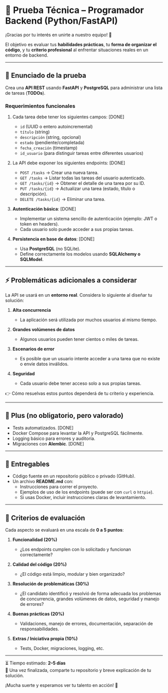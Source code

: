 # 🧪 Prueba Técnica – Programador Backend (Python/FastAPI)

¡Gracias por tu interés en unirte a nuestro equipo! 🎉  

El objetivo es evaluar tus **habilidades prácticas**, tu **forma de organizar el código**, y tu **criterio profesional** al enfrentar situaciones reales en un entorno de backend.

---

## 🎯 Enunciado de la prueba

Crea una **API REST** usando **FastAPI** y **PostgreSQL** para administrar una lista de tareas (**TODOs**).

### Requerimientos funcionales
1. Cada tarea debe tener los siguientes campos:  [DONE]
   - `id` (UUID o entero autoincremental)  
   - `título` (string)  
   - `descripción` (string, opcional)  
   - `estado` (pendiente/completada)  
   - `fecha_creación` (timestamp)  
   - `id_usuario` (para distinguir tareas entre diferentes usuarios)  

2. La API debe exponer los siguientes endpoints:  [DONE]
   - `POST /tasks` → Crear una nueva tarea.  
   - `GET /tasks` → Listar todas las tareas del usuario autenticado.  
   - `GET /tasks/{id}` → Obtener el detalle de una tarea por su ID.  
   - `PUT /tasks/{id}` → Actualizar una tarea (estado, título o descripción).  
   - `DELETE /tasks/{id}` → Eliminar una tarea.  

3. **Autenticación básica**:  [DONE]
   - Implementar un sistema sencillo de autenticación (ejemplo: JWT o token en headers).  
   - Cada usuario solo puede acceder a sus propias tareas.  

4. **Persistencia en base de datos**: [DONE] 
   - Usa **PostgreSQL** (no SQLite).  
   - Define correctamente los modelos usando **SQLAlchemy o SQLModel**.  

---

## ⚡️ Problemáticas adicionales a considerar

La API se usará en un **entorno real**. Considera lo siguiente al diseñar tu solución:

1. **Alta concurrencia**  
   - La aplicación será utilizada por muchos usuarios al mismo tiempo.  

2. **Grandes volúmenes de datos**  
   - Algunos usuarios pueden tener cientos o miles de tareas.  

3. **Escenarios de error**  
   - Es posible que un usuario intente acceder a una tarea que no existe o envíe datos inválidos.  

4. **Seguridad**  
   - Cada usuario debe tener acceso solo a sus propias tareas.  

👉 Cómo resuelvas estos puntos dependerá de tu criterio y experiencia.  

---

## 🌟 Plus (no obligatorio, pero valorado)

- Tests automatizados.  [DONE]
- Docker Compose para levantar la API y PostgreSQL fácilmente.  
- Logging básico para errores y auditoría.  
- Migraciones con **Alembic**.  [DONE]

---

## 📂 Entregables

- Código fuente en un repositorio público o privado (GitHub).  
- Un archivo **README.md** con:  
  - Instrucciones para correr el proyecto.  
  - Ejemplos de uso de los endpoints (puede ser con `curl` o `httpie`).  
  - Si usas Docker, incluir instrucciones claras de levantamiento.  

---

## 📝 Criterios de evaluación

Cada aspecto se evaluará en una escala de **0 a 5 puntos**:

1. **Funcionalidad (20%)**  
   - ¿Los endpoints cumplen con lo solicitado y funcionan correctamente?  

2. **Calidad del código (20%)**  
   - ¿El código está limpio, modular y bien organizado?  

3. **Resolución de problemáticas (30%)**  
   - ¿El candidato identificó y resolvió de forma adecuada los problemas de concurrencia, grandes volúmenes de datos, seguridad y manejo de errores?  

4. **Buenas prácticas (20%)**  
   - Validaciones, manejo de errores, documentación, separación de responsabilidades.  

5. **Extras / Iniciativa propia (10%)**  
   - Tests, Docker, migraciones, logging, etc.  

---

⏳ Tiempo estimado: **2–5 días**  
📩 Una vez finalizada, comparte tu repositorio y breve explicación de tu solución.  

¡Mucha suerte y esperamos ver tu talento en acción! 🚀

